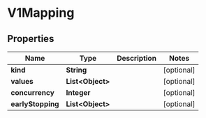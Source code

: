 

# V1Mapping


## Properties

| Name | Type | Description | Notes |
|------------ | ------------- | ------------- | -------------|
|**kind** | **String** |  |  [optional] |
|**values** | **List&lt;Object&gt;** |  |  [optional] |
|**concurrency** | **Integer** |  |  [optional] |
|**earlyStopping** | **List&lt;Object&gt;** |  |  [optional] |



